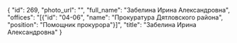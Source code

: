 {
    "id": 269,
    "photo_url": "",
    "full_name": "Забелина Ирина Александровна",
    "offices": "[{\"id\": \"04-06\", \"name\": \"Прокуратура Дятловского района\", \"position\": \"Помощник прокурора\"}]",
    "title": "Забелина Ирина Александровна"
}